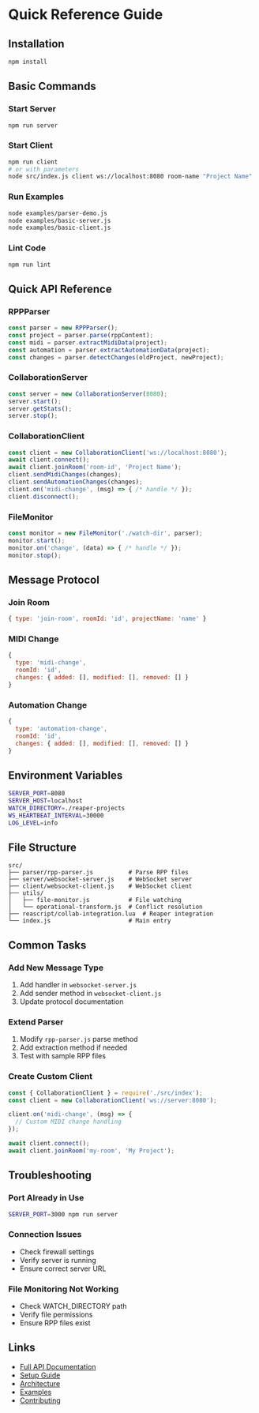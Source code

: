 # Quick Reference Guide

## Installation

```bash
npm install
```

## Basic Commands

### Start Server
```bash
npm run server
```

### Start Client
```bash
npm run client
# or with parameters
node src/index.js client ws://localhost:8080 room-name "Project Name"
```

### Run Examples
```bash
node examples/parser-demo.js
node examples/basic-server.js
node examples/basic-client.js
```

### Lint Code
```bash
npm run lint
```

## Quick API Reference

### RPPParser
```javascript
const parser = new RPPParser();
const project = parser.parse(rppContent);
const midi = parser.extractMidiData(project);
const automation = parser.extractAutomationData(project);
const changes = parser.detectChanges(oldProject, newProject);
```

### CollaborationServer
```javascript
const server = new CollaborationServer(8080);
server.start();
server.getStats();
server.stop();
```

### CollaborationClient
```javascript
const client = new CollaborationClient('ws://localhost:8080');
await client.connect();
await client.joinRoom('room-id', 'Project Name');
client.sendMidiChanges(changes);
client.sendAutomationChanges(changes);
client.on('midi-change', (msg) => { /* handle */ });
client.disconnect();
```

### FileMonitor
```javascript
const monitor = new FileMonitor('./watch-dir', parser);
monitor.start();
monitor.on('change', (data) => { /* handle */ });
monitor.stop();
```

## Message Protocol

### Join Room
```javascript
{ type: 'join-room', roomId: 'id', projectName: 'name' }
```

### MIDI Change
```javascript
{ 
  type: 'midi-change',
  roomId: 'id',
  changes: { added: [], modified: [], removed: [] }
}
```

### Automation Change
```javascript
{
  type: 'automation-change',
  roomId: 'id',
  changes: { added: [], modified: [], removed: [] }
}
```

## Environment Variables

```bash
SERVER_PORT=8080
SERVER_HOST=localhost
WATCH_DIRECTORY=./reaper-projects
WS_HEARTBEAT_INTERVAL=30000
LOG_LEVEL=info
```

## File Structure

```
src/
├── parser/rpp-parser.js          # Parse RPP files
├── server/websocket-server.js    # WebSocket server
├── client/websocket-client.js    # WebSocket client
├── utils/
│   ├── file-monitor.js           # File watching
│   └── operational-transform.js  # Conflict resolution
├── reascript/collab-integration.lua  # Reaper integration
└── index.js                      # Main entry
```

## Common Tasks

### Add New Message Type
1. Add handler in `websocket-server.js`
2. Add sender method in `websocket-client.js`
3. Update protocol documentation

### Extend Parser
1. Modify `rpp-parser.js` parse method
2. Add extraction method if needed
3. Test with sample RPP files

### Create Custom Client
```javascript
const { CollaborationClient } = require('./src/index');
const client = new CollaborationClient('ws://server:8080');

client.on('midi-change', (msg) => {
  // Custom MIDI change handling
});

await client.connect();
await client.joinRoom('my-room', 'My Project');
```

## Troubleshooting

### Port Already in Use
```bash
SERVER_PORT=3000 npm run server
```

### Connection Issues
- Check firewall settings
- Verify server is running
- Ensure correct server URL

### File Monitoring Not Working
- Check WATCH_DIRECTORY path
- Verify file permissions
- Ensure RPP files exist

## Links

- [Full API Documentation](docs/API.md)
- [Setup Guide](docs/SETUP.md)
- [Architecture](docs/ARCHITECTURE.md)
- [Examples](examples/README.md)
- [Contributing](CONTRIBUTING.md)
